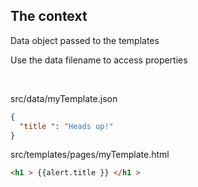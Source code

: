 ## The context

Data object passed to the templates

Use the data filename to access properties

<br>

src/data/myTemplate.json
```json
{
  "title ": "Heads up!" 
}
```

src/templates/pages/myTemplate.html
```html
<h1 > {{alert.title }} </h1 >
```
